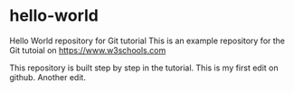 # hello-world
Hello World repository for Git tutorial
This is an example repository for the Git tutoial on https://www.w3schools.com

This repository is built step by step in the tutorial.
This is my first edit on github.
Another edit.

